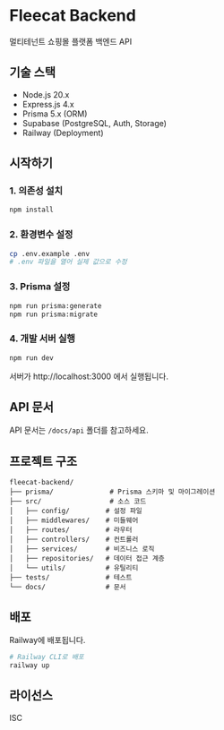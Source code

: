 # Fleecat Backend

멀티테넌트 쇼핑몰 플랫폼 백엔드 API

## 기술 스택

- Node.js 20.x
- Express.js 4.x
- Prisma 5.x (ORM)
- Supabase (PostgreSQL, Auth, Storage)
- Railway (Deployment)

## 시작하기

### 1. 의존성 설치
```bash
npm install
```

### 2. 환경변수 설정
```bash
cp .env.example .env
# .env 파일을 열어 실제 값으로 수정
```

### 3. Prisma 설정
```bash
npm run prisma:generate
npm run prisma:migrate
```

### 4. 개발 서버 실행
```bash
npm run dev
```

서버가 http://localhost:3000 에서 실행됩니다.

## API 문서

API 문서는 `/docs/api` 폴더를 참고하세요.

## 프로젝트 구조

```
fleecat-backend/
├── prisma/              # Prisma 스키마 및 마이그레이션
├── src/                 # 소스 코드
│   ├── config/         # 설정 파일
│   ├── middlewares/    # 미들웨어
│   ├── routes/         # 라우터
│   ├── controllers/    # 컨트롤러
│   ├── services/       # 비즈니스 로직
│   ├── repositories/   # 데이터 접근 계층
│   └── utils/          # 유틸리티
├── tests/              # 테스트
└── docs/               # 문서
```

## 배포

Railway에 배포됩니다.

```bash
# Railway CLI로 배포
railway up
```

## 라이선스

ISC
